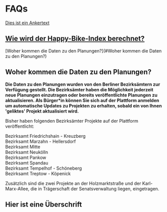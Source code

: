 # FAQs

[Dies ist ein Ankertext](#hier-ist-eine-Überschrift)


## [Wie wird der Happy-Bike-Index berechnet?](/hbi)

[Woher kommen die Daten zu den Planungen?](#Woher kommen die Daten zu den Planungen?)

## Woher kommen die Daten zu den Planungen? ##

**Die Daten zu den Planungen wurden von den Berliner Bezirksämtern zur Verfügung gestellt. Die Bezirksämter haben die Möglichkeit jederzeit neue Planungen einzutragen oder bereits veröffentlichte Planungen zu aktualisieren. Als  Bürger\*in können Sie sich auf der Plattform anmelden um automatische Updates zu Projekten zu erhalten, sobald ein von Ihnen 'geliktes' Projekt aktualisiert wird.**

Bisher haben folgenden Bezirksämter Projekte auf der Plattform veröffentlicht:

Bezirksamt Friedrichshain - Kreuzberg  
Bezirksamt Marzahn - Hellersdorf  
Bezirksamt Mitte  
Bezirksamt Neukölln  
Bezirksamt Pankow  
Bezirksamt Spandau  
Bezirksamt Tempelhof - Schöneberg  
Bezirksamt Treptow - Köpenick  

Zusätzlich sind die zwei Projekte an der Holzmarktstraße und der Karl-Marx-Allee, die in Trägerschaft der Senatsverwaltung liegen, eingetragen.


## Hier ist eine Überschrift
